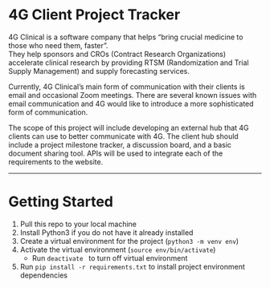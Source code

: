 # 4G Client Project Tracker
4G Clinical is a software company that helps “bring crucial medicine to those who need them, faster”.  
They help sponsors and CROs (Contract Research Organizations) accelerate clinical research by providing 
RTSM (Randomization and Trial Supply Management) and supply forecasting services.

Currently, 4G Clinical’s main form of communication with their clients is email and occasional Zoom meetings. There are several known issues with email communication and 4G would like to introduce a more sophisticated form of communication.

The scope of this project will include developing an external hub that 4G clients can use to better communicate with 4G.  The client hub should include a project milestone tracker, a discussion board, and a basic document sharing tool.  APIs will be used to integrate each of the requirements to the website.

---
# Getting Started
1. Pull this repo to your local machine
2. Install Python3 if you do not have it already installed
3. Create a virtual environment for the project (```python3 -m venv env```)
4. Activate the virtual environment (```source env/bin/activate```)
    - Run ```deactivate ``` to turn off virtual environment
5. Run ```pip install -r requirements.txt``` to install project environment dependencies
